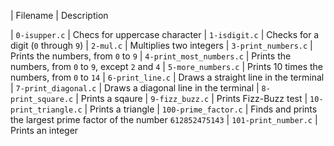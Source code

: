 | Filename | Description

| `0-isupper.c` | Checs for uppercase character
| `1-isdigit.c` | Checks for a digit (`0` through `9`)
| `2-mul.c` | Multiplies two integers
| `3-print_numbers.c` | Prints the numbers, from `0` to `9`
| `4-print_most_numbers.c` | Prints the numbers, from `0` to `9`, except `2` and `4`
| `5-more_numbers.c` | Prints 10 times the numbers, from `0` to `14`
| `6-print_line.c` | Draws a straight line in the terminal
| `7-print_diagonal.c` | Draws a diagonal line in the terminal
| `8-print_square.c` | Prints a sqaure
| `9-fizz_buzz.c` | Prints Fizz-Buzz test
| `10-print_triangle.c` | Prints a triangle
| `100-prime_factor.c` | Finds and prints the largest prime factor of the number `612852475143`
| `101-print_number.c` | Prints an integer
